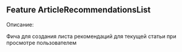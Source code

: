 ## Feature ArticleRecommendationsList 

Описание:

Фича для создания листа рекомендаций для текущей статьи при просмотре пользователем